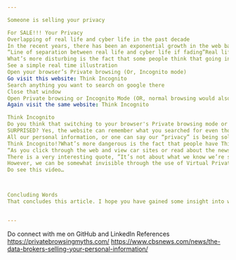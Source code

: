 ```yaml
---

Someone is selling your privacy

For SALE!!! Your Privacy
Overlapping of real life and cyber life in the past decade
In the recent years, there has been an exponential growth in the web based technologies and online businesses. Moreover, the past decade has witnessed a growth of online life so much that now it is impossible to make a clear line of separation between real life and virtual life.
“Line of separation between real life and cyber life if fading”Real life and cyber life have almost overlapped now, and it has it’s own boon and bane. Today, almost everyone is connected to the web in some way, internet and social media has reduced all the distances. Earlier people used to travel miles just to send a postcard, now we can easily text, call and even video call. But, all these assets come with a huge price that you are paying. All these feature online which look free of cost to us, are actually not free of cost. We are actually being robbed off our privacy for these free services and amenities that we enjoy on our daily basis. Read this amazing article.
What’s more disturbing is the fact that some people think that going incognito or private browsing saves us from this data theft. People have general mindset that if they do private browsing or use incognito mode, then they can’t be tracked or their searches will be private. This is completely wrong. Only duty of incognito mode is to not save the browsing history and cookies. Any website and even your Internet Service Provider (ISP) can easily track your usage. Using the digital fingerprint of your web browser, any website can very easily store and track your usage.
See a simple real time illustration
Open your browser’s Private browsing (Or, Incognito mode)
Go visit this website: Think Incognito
Search anything you want to search on google there
Close that window
Open Private browsing or Incognito Mode (OR, normal browsing would also do)
Again visit the same website: Think Incognito

Think Incognito
Do you think that switching to your browser's Private browsing mode or Incognito mode will make you anonymous? And the…think-incognito.herokuapp.com
SURPRISED? Yes, the website can remember what you searched for even though you had visited it via the Private browsing or Incognito Mode.
All our personal information, or one can say our “privacy” is being sold to all the commercial and advertisement companies which use our information to find out what all products and services we like to use and enjoy, and they know them by stalking us on e-commerce websites and google searches. They’re called data brokers, and they are collecting, analysing and basically stealing and packaging our most sensitive personal information and selling it as a commodity, to each other, to advertising agencies, to criminals, and sometimes even the government, often without our direct knowledge. Most of this is the kind of harmless consumer marketing that’s been going on for decades. What’s changed is the volume and nature of the data being mined from the Internet and our mobile devices, and the growth of a multi-billion dollar industry that operates in the shadows with virtually no oversight.[2]
Think Incognito!?What’s more dangerous is the fact that people have This process of gathering information about customers and potential customers is going on since years, big companies go on collecting their customers’ names and addresses, tracking credit card purchases, and asking them to fill out some forms or questionnaires, so they can offer discounts and send catalogues. But today we are giving up more and more private information online without knowing that it’s being harvested and personalised and sold to lots of different people…our likes and dislikes, our closest friends, our bad habits, even your daily movements, both on and offline. Federal Trade Commissioner Julie Brill says we have lost control of our most personal information.
“As you click through the web and view car sites or read about the news, companies, these third parties, will collect your click stream, as you click from site to site to site, to see what you may be reading, what you may be interested in, what types of things you might buy” — Ashkan Soltani
There is a very interesting quote, ”It’s not about what we know we’re sharing, it’s about what we don’t know is being collected and sold about us.”. One eye opening lesson that one can learn from this quote is that one should always be very careful while surfing on internet, the sooner we realize that the foolproof way of becoming completely private or invisible on internet does not exist, the better it is for us.
However, we can be somewhat invisible through the use of Virtual Private Networks (VPNs). There will be a separate article on VPNs, coming very soon :)
Do see this video…



Concluding Words
That concludes this article. I hope you have gained some insight into what it how your privacy is being sold. Be careful about what you search next time.


---
```


Do connect with me on GitHub and LinkedIn
References
https://privatebrowsingmyths.com/
https://www.cbsnews.com/news/the-data-brokers-selling-your-personal-information/